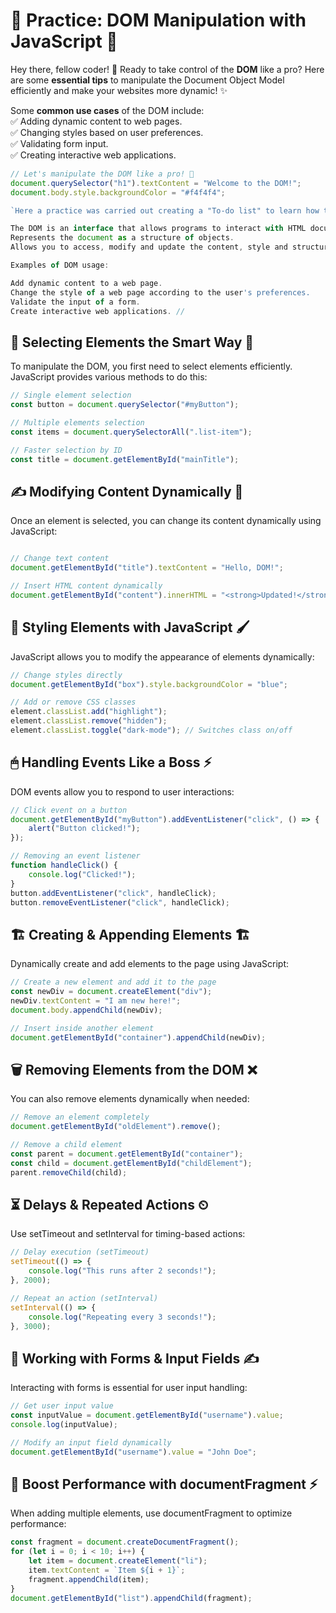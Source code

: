# 🌟 Practice: DOM Manipulation with JavaScript 🚀

Hey there, fellow coder! 👋 Ready to take control of the **DOM** like a pro? Here are some **essential tips** to manipulate the Document Object Model efficiently and make your websites more dynamic! ✨  


Some **common use cases** of the DOM include:  
✅ Adding dynamic content to web pages.  
✅ Changing styles based on user preferences.  
✅ Validating form input.  
✅ Creating interactive web applications. 


```js
// Let's manipulate the DOM like a pro! 🚀
document.querySelector("h1").textContent = "Welcome to the DOM!";
document.body.style.backgroundColor = "#f4f4f4";

`Here a practice was carried out creating a "To-do list" to learn how to use the DOM together with HTML5/CSS.`

The DOM is an interface that allows programs to interact with HTML documents.
Represents the document as a structure of objects.
Allows you to access, modify and update the content, style and structure of the document.

Examples of DOM usage:

Add dynamic content to a web page.
Change the style of a web page according to the user's preferences.
Validate the input of a form.
Create interactive web applications. //
```

## 📌 Selecting Elements the Smart Way 🎯
To manipulate the DOM, you first need to select elements efficiently. JavaScript provides various methods to do this:
``` js
// Single element selection
const button = document.querySelector("#myButton");

// Multiple elements selection
const items = document.querySelectorAll(".list-item");

// Faster selection by ID
const title = document.getElementById("mainTitle");

```
## ✍️ Modifying Content Dynamically 📝
Once an element is selected, you can change its content dynamically using JavaScript:
```js

// Change text content
document.getElementById("title").textContent = "Hello, DOM!";

// Insert HTML content dynamically
document.getElementById("content").innerHTML = "<strong>Updated!</strong>";

```

## 🎨 Styling Elements with JavaScript 🖌
JavaScript allows you to modify the appearance of elements dynamically:
```js
// Change styles directly
document.getElementById("box").style.backgroundColor = "blue";

// Add or remove CSS classes
element.classList.add("highlight");  
element.classList.remove("hidden");  
element.classList.toggle("dark-mode"); // Switches class on/off
```

## 🖱 Handling Events Like a Boss ⚡
DOM events allow you to respond to user interactions:
```js
// Click event on a button
document.getElementById("myButton").addEventListener("click", () => {
    alert("Button clicked!");
});

// Removing an event listener
function handleClick() {
    console.log("Clicked!");
}
button.addEventListener("click", handleClick);
button.removeEventListener("click", handleClick);
```

## 🏗 Creating & Appending Elements 🏗
Dynamically create and add elements to the page using JavaScript:
```js
// Create a new element and add it to the page
const newDiv = document.createElement("div");
newDiv.textContent = "I am new here!";
document.body.appendChild(newDiv);

// Insert inside another element
document.getElementById("container").appendChild(newDiv);
````
## 🗑 Removing Elements from the DOM ❌
You can also remove elements dynamically when needed:
```js
// Remove an element completely
document.getElementById("oldElement").remove();

// Remove a child element
const parent = document.getElementById("container");
const child = document.getElementById("childElement");
parent.removeChild(child);
```
## ⏳ Delays & Repeated Actions ⏲
Use setTimeout and setInterval for timing-based actions:
```js
// Delay execution (setTimeout)
setTimeout(() => {
    console.log("This runs after 2 seconds!");
}, 2000);

// Repeat an action (setInterval)
setInterval(() => {
    console.log("Repeating every 3 seconds!");
}, 3000);
````

## 💾 Working with Forms & Input Fields ✍️
Interacting with forms is essential for user input handling:
```js
// Get user input value
const inputValue = document.getElementById("username").value;
console.log(inputValue);

// Modify an input field dynamically
document.getElementById("username").value = "John Doe";
```

## 🚀 Boost Performance with documentFragment ⚡
When adding multiple elements, use documentFragment to optimize performance:
```js
const fragment = document.createDocumentFragment();
for (let i = 0; i < 10; i++) {
    let item = document.createElement("li");
    item.textContent = `Item ${i + 1}`;
    fragment.appendChild(item);
}
document.getElementById("list").appendChild(fragment);
```







